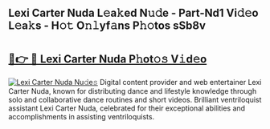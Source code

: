 ## Lexi Carter Nuda L𝚎a𝚔ed N𝚞𝚍e - Part-Nd1 Vi𝚍𝚎o L𝚎a𝚔s - H𝚘𝚝 O𝚗𝚕yf𝚊ns P𝚑𝚘tos sSb8v

# <h2><a href="http://kf0xmb.oniu.top/?m=Lexi+Carter+Nuda">🔗👉 🔴 Lexi Carter Nuda P𝚑ot𝚘𝚜 V𝚒d𝚎o</a></h2>

[![Lexi Carter Nuda Nu𝚍e𝚜](https://i.imgur.com/0qMVB7G.gif)](http://kf0xmb.oniu.top/?m=Lexi+Carter+Nuda)
Digital content provider and web entertainer Lexi Carter Nuda, known for distributing dance and lifestyle knowledge through solo and collaborative dance routines and short videos. Brilliant ventriloquist assistant Lexi Carter Nuda, celebrated for their exceptional abilities and accomplishments in assisting ventriloquists.  
